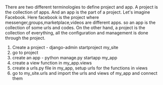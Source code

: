 There are two different terminologies to define project and app. A project is the collection of apps. And an app is the part of a 
project. Let's imagine Facebook. Here facebook is the project where messenger,groups,marketplace,videos are different apps. so an app
is the collection of some urls and codes. On the other hand, a project is the collection of everything, all the configuration and 
management is done through the project.

1. Create a project - django-admin startproject my_site
2. go to project
3. create an app - python manage.py startapp my_app
4. create a view function in my_app.views
5. create a urls.py file in my_app, setup urls for the functions in views
6. go to my_site.urls and import the urls and views of my_app and connect them